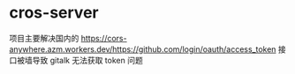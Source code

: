 # cros-server
项目主要解决国内的 https://cors-anywhere.azm.workers.dev/https://github.com/login/oauth/access_token 接口被墙导致 gitalk 无法获取 token 问题

